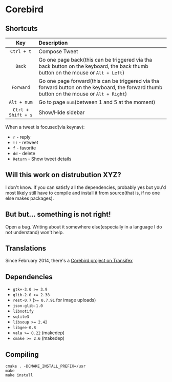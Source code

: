 
# Corebird

## Shortcuts

| Key                | Description                                                                                                                                |
| :-----:            | :-----------                                                                                                                               |
| `Ctrl + t`         | Compose Tweet                                                                                                                              |
| `Back`             | Go one page back(this can be triggered via tha back button on the keyboard, the back thumb button on the mouse or  `Alt + Left`)           |
| `Forward`          | Go one page forward(this can be triggered via tha forward button on the keyboard, the forward thumb button on the mouse or  `Alt + Right`) |
| `Alt + num`        | Go to page `num`(between 1 and 5 at the moment)                                                                                            |
| `Ctrl + Shift + s` | Show/Hide sidebar                                                                                                                          |


  When a tweet is focused(via keynav):

  - `r`  - reply
  - `tt` - retweet
  - `f`  - favorite
  - `dd` - delete
  - `Return` - Show tweet details


## Will this work on distrubution XYZ?
  I don't know. If you can satisfy all the dependencies, probably yes but
  you'd most likely still have to compile and install it from source(that is,
  if no one else makes packages).


## But but... something is not right!
  Open a bug. Writing about it somewhere else(especially in a language I do not understand) won't help.

## Translations
  Since February 2014, there's a [Corebird project on Transifex](https://www.transifex.com/organization/corebird/dashboard/corebird)


## Dependencies
 - `gtk+-3.0 >= 3.9`
 - `glib-2.0 >= 2.38`
 - `rest-0.7` (`>= 0.7.91` for image uploads)
 - `json-glib-1.0`
 - `libnotify`
 - `sqlite3`
 - `libsoup >= 2.42`
 - `libgee-0.8`
 - `vala >= 0.22` (makedep)
 - `cmake >= 2.6` (makedep)

## Compiling

```
cmake . -DCMAKE_INSTALL_PREFIX=/usr
make
make install
```

